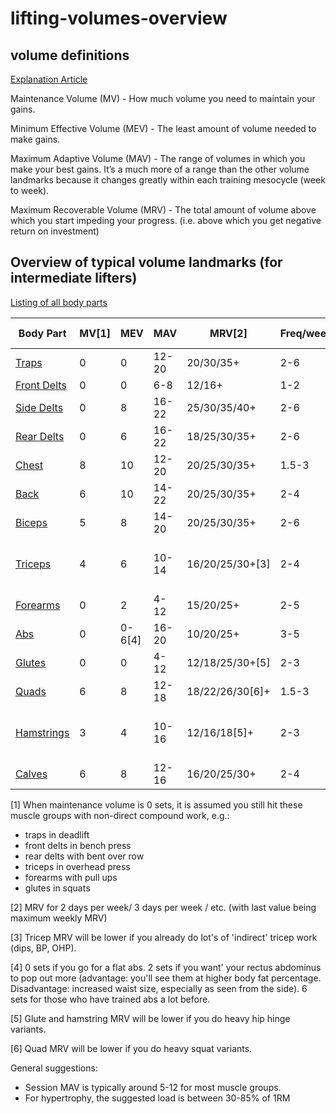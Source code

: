 # lifting-volumes-overview





## volume definitions
[Explanation Article](https://rpstrength.com/blogs/articles/training-volume-landmarks-muscle-growth)

Maintenance Volume (MV) - How much volume you need to maintain your gains.

Minimum Effective Volume (MEV) - The least amount of volume needed to make gains.

Maximum Adaptive Volume (MAV) - The range of volumes in which you make your best gains. It’s a much more of a range than the other volume landmarks because it changes greatly within each training mesocycle (week to week).

Maximum Recoverable Volume (MRV) - The total amount of volume above which you start impeding your progress. (i.e. above which you get negative return on investment)


## Overview of typical volume landmarks (for intermediate lifters)
[Listing of all body parts](https://rpstrength.com/blogs/articles/hypertrophy-training-guide-central-hub)


Body Part                                                                                  | MV[1] | MEV    | MAV   | MRV[2]          | Freq/week | Suggested reps                      |
----------                                                                                 | ----  | ----   | ----  | ----            | ----      | ----                                |
[Traps](https://renaissanceperiodization.com/trap-training-tips-hypertrophy/)              | 0     | 0      | 12-20 | 20/30/35+       | 2-6       | 10-20                               |
[Front Delts](https://rpstrength.com/blogs/articles/front-delt-training-tips-hypertrophy/) | 0     | 0      | 6-8   | 12/16+          | 1-2       | 6-10                                |
[Side Delts](https://rpstrength.com/blogs/articles/side-delt-size-training-tips)           | 0     | 8      | 16-22 | 25/30/35/40+    | 2-6       | 10-12                               |
[Rear Delts](https://rpstrength.com/blogs/articles/rear-delt-size-training-tips)           | 0     | 6      | 16-22 | 18/25/30/35+    | 2-6       | 10-30                               |
[Chest](https://renaissanceperiodization.com/chest-training-tips-hypertrophy/)             | 8     | 10     | 12-20 | 20/25/30/35+    | 1.5-3     | 8-12                                |
[Back](https://renaissanceperiodization.com/back-training-tips-hypertrophy/)               | 6     | 10     | 14-22 | 20/25/30/35+    | 2-4       | 6-20                                |
[Biceps](https://rpstrength.com/blogs/articles/bicep-training-tips-hypertrophy)            | 5     | 8      | 14-20 | 20/25/30/35+    | 2-6       | 8-15                                |
[Triceps](https://rpstrength.com/blogs/articles/triceps-hypertrophy-training-tips/)        | 4     | 6      | 10-14 | 16/20/25/30+[3] | 2-4       | 6-15 (presses), 10-20  (extensions) |
[Forearms](https://rpstrength.com/blogs/articles/forearm-growth-training-tips)             | 0     | 2      | 4-12  | 15/20/25+       | 2-5       | 5-30                                |
[Abs](https://renaissanceperiodization.com/ab-training/)                                   | 0     | 0-6[4] | 16-20 | 10/20/25+       | 3-5       | 8-20                                |
[Glutes](https://renaissanceperiodization.com/glute-training-tips-hypertrophy/)            | 0     | 0      | 4-12  | 12/18/25/30+[5] | 2-3       | 8-12                                |
[Quads](https://rpstrength.com/blogs/articles/quad-size-training-tips)                     | 6     | 8      | 12-18 | 18/22/26/30[6]+ | 1.5-3     | 8-15                                |
[Hamstrings](https://rpstrength.com/blogs/articles/hamstring-size-training-tips)           | 3     | 4      | 10-16 | 12/16/18[5]+    | 2-3       | 5-10 (hinge), 10-20 (leg curls)     |
[Calves](https://renaissanceperiodization.com/calves-training-tips-hypertrophy/)           | 6     | 8      | 12-16 | 16/20/25/30+    | 2-4       | 10-30                               |




[1] When maintenance volume is 0 sets, it is assumed you still hit these muscle groups with non-direct compound work, e.g.:
* traps in deadlift
* front delts in bench press
* rear delts with bent over row
* triceps in overhead press
* forearms with pull ups
* glutes in squats
 
[2] MRV for 2 days per week/ 3 days per week / etc. (with last value being maximum weekly MRV)  

[3] Tricep MRV will be lower if you already do lot's of 'indirect' tricep work (dips, BP, OHP).

[4] 0 sets if you go for a flat abs. 2 sets if you want' your rectus abdominus to pop out more (advantage: you'll see them at higher body fat percentage. Disadvantage: increased waist size, especially as seen from the side). 6 sets for those who have trained abs a lot before.  

[5] Glute and hamstring MRV will be lower if you do heavy hip hinge variants. 

[6] Quad MRV will be lower if you do heavy squat variants. 

General suggestions: 
* Session MAV is typically around 5-12 for most muscle groups. 
* For hypertrophy, the suggested load is between 30-85% of 1RM
